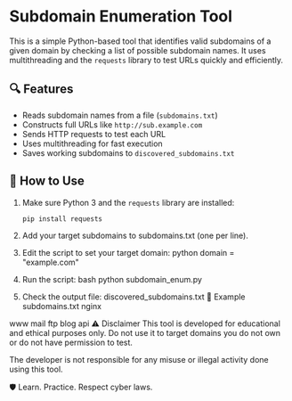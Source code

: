 # Subdomain Enumeration Tool

This is a simple Python-based tool that identifies valid subdomains of a given domain by checking a list of possible subdomain names. It uses multithreading and the `requests` library to test URLs quickly and efficiently.

## 🔍 Features

- Reads subdomain names from a file (`subdomains.txt`)
- Constructs full URLs like `http://sub.example.com`
- Sends HTTP requests to test each URL
- Uses multithreading for fast execution
- Saves working subdomains to `discovered_subdomains.txt`

## 🚀 How to Use

1. Make sure Python 3 and the `requests` library are installed:
   ```bash
   pip install requests
2. Add your target subdomains to subdomains.txt (one per line).

3. Edit the script to set your target domain:
   python
   domain = "example.com"
4. Run the script:
    bash
    python subdomain_enum.py
5. Check the output file:
   discovered_subdomains.txt
📁 Example subdomains.txt
nginx

www
mail
ftp
blog
api
⚠️ Disclaimer
This tool is developed for educational and ethical purposes only.
Do not use it to target domains you do not own or do not have permission to test.

The developer is not responsible for any misuse or illegal activity done using this tool.

🛡️ Learn. Practice. Respect cyber laws.
